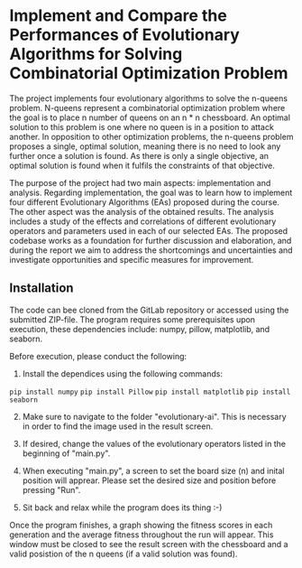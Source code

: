 # Implement and Compare the Performances of Evolutionary Algorithms for Solving Combinatorial Optimization Problem 

The project implements four evolutionary algorithms to solve the n-queens problem. N-queens represent a combinatorial optimization problem where the goal is to place n number of queens on an n * n chessboard. An optimal solution to this problem is one where no queen is in a position to attack another. In opposition to other optimization problems, the n-queens problem proposes a single, optimal solution, meaning there is no need to look any further once a solution is found. As there is only a single objective, an optimal solution is found when it fulfils the constraints of that objective. 

The purpose of the project had two main aspects: implementation and analysis. Regarding implementation, the goal was to learn how to implement four different Evolutionary Algorithms (EAs) proposed during the course. The other aspect was the analysis of the obtained results. The analysis includes a study of the effects and correlations of different evolutionary operators and parameters used in each of our selected EAs. The proposed codebase works as a foundation for further discussion and elaboration, and during the report we aim to address the shortcomings and uncertainties and investigate opportunities and specific measures for improvement. 

## Installation 
The code can bee cloned from the GitLab repository or accessed using the submitted ZIP-file. The program requires some prerequisites upon execution, these dependencies include: numpy, pillow, matplotlib, and seaborn. 

Before execution, please conduct the following:  
1. Install the dependices using the following commands:  

`pip install numpy` 
`pip install Pillow`
`pip install matplotlib`
`pip install seaborn`

2. Make sure to navigate to the folder "evolutionary-ai". This is necessary in order to find the image used in the result screen. 

3. If desired, change the values of the evolutionary operators listed in the beginning of "main.py". 

4. When executing "main.py", a screen to set the board size (n) and inital position will apprear. Please set the desired size and position before pressing "Run".

5. Sit back and relax while the program does its thing :-) 

Once the program finishes, a graph showing the fitness scores in each generation and the average fitness throughout the run will appear. This window must be closed to see the result screen with the chessboard and a valid posistion of the n queens (if a valid solution was found). 
 
